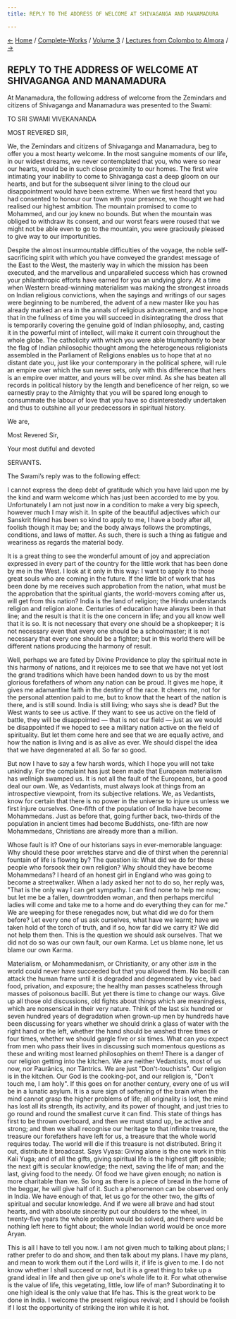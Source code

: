 ```yaml
---
title: REPLY TO THE ADDRESS OF WELCOME AT SHIVAGANGA AND MANAMADURA

---
```

<div>

[←](reply_to_the_address_of_welcome_at_paramakudi.htm)
[Home](../../../index.htm) / [Complete-Works](../../complete_works.htm)
/ [Volume 3](../volume_3_contents.htm) / [Lectures from Colombo to
Almora](lectures_from_colombo_to_almora_contents.htm)
/ [→](reply_to_the_address_of_welcome_at_madura.htm)

  

## REPLY TO THE ADDRESS OF WELCOME AT SHIVAGANGA AND MANAMADURA

At Manamadura, the following address of welcome from the Zemindars and
citizens of Shivaganga and Manamadura was presented to the Swami:

TO SRI SWAMI VIVEKANANDA

MOST REVERED SIR,

We, the Zemindars and citizens of Shivaganga and Manamadura, beg to
offer you a most hearty welcome. In the most sanguine moments of our
life, in our widest dreams, we never contemplated that you, who were so
near our hearts, would be in such close proximity to our homes. The
first wire intimating your inability to come to Shivaganga cast a deep
gloom on our hearts, and but for the subsequent silver lining to the
cloud our disappointment would have been extreme. When we first heard
that you had consented to honour our town with your presence, we thought
we had realised our highest ambition. The mountain promised to come to
Mohammed, and our joy knew no bounds. But when the mountain was obliged
to withdraw its consent, and our worst fears were roused that we might
not be able even to go to the mountain, you were graciously pleased to
give way to our importunities.

Despite the almost insurmountable difficulties of the voyage, the noble
self-sacrificing spirit with which you have conveyed the grandest
message of the East to the West, the masterly way in which the mission
has been executed, and the marvellous and unparalleled success which has
crowned your philanthropic efforts have earned for you an undying glory.
At a time when Western bread-winning materialism was making the
strongest inroads on Indian religious convictions, when the sayings and
writings of our sages were beginning to be numbered, the advent of a new
master like you has already marked an era in the annals of religious
advancement, and we hope that in the fullness of time you will succeed
in disintegrating the dross that is temporarily covering the genuine
gold of Indian philosophy, and, casting it in the powerful mint of
intellect, will make it current coin throughout the whole globe. The
catholicity with which you were able triumphantly to bear the flag of
Indian philosophic thought among the heterogeneous religionists
assembled in the Parliament of Religions enables us to hope that at no
distant date you, just like your contemporary in the political sphere,
will rule an empire over which the sun never sets, only with this
difference that hers is an empire over matter, and yours will be over
mind. As she has beaten all records in political history by the length
and beneficence of her reign, so we earnestly pray to the Almighty that
you will be spared long enough to consummate the labour of love that you
have so disinterestedly undertaken and thus to outshine all your
predecessors in spiritual history.

We are,

Most Revered Sir,

Your most dutiful and devoted

SERVANTS.

The Swami’s reply was to the following effect:

I cannot express the deep debt of gratitude which you have laid upon me
by the kind and warm welcome which has just been accorded to me by you.
Unfortunately I am not just now in a condition to make a very big
speech, however much I may wish it. In spite of the beautiful adjectives
which our Sanskrit friend has been so kind to apply to me, I have a body
after all, foolish though it may be; and the body always follows the
promptings, conditions, and laws of matter. As such, there is such a
thing as fatigue and weariness as regards the material body.

It is a great thing to see the wonderful amount of joy and appreciation
expressed in every part of the country for the little work that has been
done by me in the West. I look at it only in this way: I want to apply
it to those great souls who are coming in the future. If the little bit
of work that has been done by me receives such approbation from the
nation, what must be the approbation that the spiritual giants, the
world-movers coming after us, will get from this nation? India is the
land of religion; the Hindu understands religion and religion alone.
Centuries of education have always been in that line; and the result is
that it is the one concern in life; and you all know well that it is so.
It is not necessary that every one should be a shopkeeper; it is not
necessary even that every one should be a schoolmaster; it is not
necessary that every one should be a fighter; but in this world there
will be different nations producing the harmony of result.

Well, perhaps we are fated by Divine Providence to play the spiritual
note in this harmony of nations, and it rejoices me to see that we have
not yet lost the grand traditions which have been handed down to us by
the most glorious forefathers of whom any nation can be proud. It gives
me hope, it gives me adamantine faith in the destiny of the race. It
cheers me, not for the personal attention paid to me, but to know that
the heart of the nation is there, and is still sound. India is still
living; who says she is dead? But the West wants to see us active. If
they want to see us active on the field of battle, they will be
disappointed — that is not our field — just as we would be disappointed
if we hoped to see a military nation active on the field of
spirituality. But let them come here and see that we are equally active,
and how the nation is living and is as alive as ever. We should dispel
the idea that we have degenerated at all. So far so good.

But now I have to say a few harsh words, which I hope you will not take
unkindly. For the complaint has just been made that European materialism
has wellnigh swamped us. It is not all the fault of the Europeans, but a
good deal our own. We, as Vedantists, must always look at things from an
introspective viewpoint, from its subjective relations. We, as
Vedantists, know for certain that there is no power in the universe to
injure us unless we first injure ourselves. One-fifth of the population
of India have become Mohammedans. Just as before that, going further
back, two-thirds of the population in ancient times had become
Buddhists, one-fifth are now Mohammedans, Christians are already more
than a million.

Whose fault is it? One of our historians says in ever-memorable
language: Why should these poor wretches starve and die of thirst when
the perennial fountain of life is flowing by? The question is: What did
we do for these people who forsook their own religion? Why should they
have become Mohammedans? I heard of an honest girl in England who was
going to become a streetwalker. When a lady asked her not to do so, her
reply was, "That is the only way I can get sympathy. I can find none to
help me now; but let me be a fallen, downtrodden woman, and then perhaps
merciful ladies will come and take me to a home and do everything they
can for me." We are weeping for these renegades now, but what did we do
for them before? Let every one of us ask ourselves, what have we learnt;
have we taken hold of the torch of truth, and if so, how far did we
carry it? We did not help them then. This is the question we should ask
ourselves. That we did not do so was our own fault, our own Karma. Let
us blame none, let us blame our own Karma.

Materialism, or Mohammedanism, or Christianity, or any other *ism* in
the world could never have succeeded but that you allowed them. No
bacilli can attack the human frame until it is degraded and degenerated
by vice, bad food, privation, and exposure; the healthy man passes
scatheless through masses of poisonous bacilli. But yet there is time to
change our ways. Give up all those old discussions, old fights about
things which are meaningless, which are nonsensical in their very
nature. Think of the last six hundred or seven hundred years of
degradation when grown-up men by hundreds have been discussing for years
whether we should drink a glass of water with the right hand or the
left, whether the hand should be washed three times or four times,
whether we should gargle five or six times. What can you expect from men
who pass their lives in discussing such momentous questions as these and
writing most learned philosophies on them! There is a danger of our
religion getting into the kitchen. We are neither Vedantists, most of us
now, nor Paurânics, nor Tântrics. We are just "Don't-touchists". Our
religion is in the kitchen. Our God is the cooking-pot, and our religion
is, "Don't touch me, I am holy". If this goes on for another century,
every one of us will be in a lunatic asylum. It is a sure sign of
softening of the brain when the mind cannot grasp the higher problems of
life; all originality is lost, the mind has lost all its strength, its
activity, and its power of thought, and just tries to go round and round
the smallest curve it can find. This state of things has first to be
thrown overboard, and then we must stand up, be active and strong; and
then we shall recognise our heritage to that infinite treasure, the
treasure our forefathers have left for us, a treasure that the whole
world requires today. The world will die if this treasure is not
distributed. Bring it out, distribute it broadcast. Says Vyasa: Giving
alone is the one work in this Kali Yuga; and of all the gifts, giving
spiritual life is the highest gift possible; the next gift is secular
knowledge; the next, saving the life of man; and the last, giving food
to the needy. Of food we have given enough; no nation is more charitable
than we. So long as there is a piece of bread in the home of the beggar,
he will give half of it. Such a phenomenon can be observed only in
India. We have enough of that, let us go for the other two, the gifts of
spiritual and secular knowledge. And if we were all brave and had stout
hearts, and with absolute sincerity put our shoulders to the wheel, in
twenty-five years the whole problem would be solved, and there would be
nothing left here to fight about; the whole Indian world would be once
more Aryan.

This is all I have to tell you now. I am not given much to talking about
plans; I rather prefer to do and show, and then talk about my plans. I
have my plans, and mean to work them out if the Lord wills it, if life
is given to me. I do not know whether I shall succeed or not, but it is
a great thing to take up a grand ideal in life and then give up one's
whole life to it. For what otherwise is the value of life, this
vegetating, little, low life of man? Subordinating it to one high ideal
is the only value that life has. This is the great work to be done in
India. I welcome the present religious revival; and I should be foolish
if I lost the opportunity of striking the iron while it is hot.

</div>
